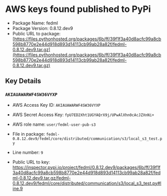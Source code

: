 # AWS keys found published to PyPi

* Package Name: fedml
* Package Version: 0.8.12.dev9
* Public URL to package: [https://files.pythonhosted.org/packages/6b/ff/39f1f3a40d8acfc99a8cb598b8770e2e44d918d893d14113cb99ab28a82f/fedml-0.8.12.dev9.tar.gz](https://files.pythonhosted.org/packages/6b/ff/39f1f3a40d8acfc99a8cb598b8770e2e44d918d893d14113cb99ab28a82f/fedml-0.8.12.dev9.tar.gz)

## Key Details

### `AKIAUAWARWF4SW36VYXP`

* AWS Access Key ID: `AKIAUAWARWF4SW36VYXP`
* AWS Secret Access Key: `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` 
* AWS role name: `user/fedml-user-pub-s3`
* File in package: `fedml-0.8.12.dev9/fedml/core/distributed/communication/s3/local_s3_test.py`
* Line number: `9`

* Public URL to key: https://inspector.pypi.io/project/fedml/0.8.12.dev9/packages/6b/ff/39f1f3a40d8acfc99a8cb598b8770e2e44d918d893d14113cb99ab28a82f/fedml-0.8.12.dev9.tar.gz/fedml-0.8.12.dev9/fedml/core/distributed/communication/s3/local_s3_test.py#line.9


